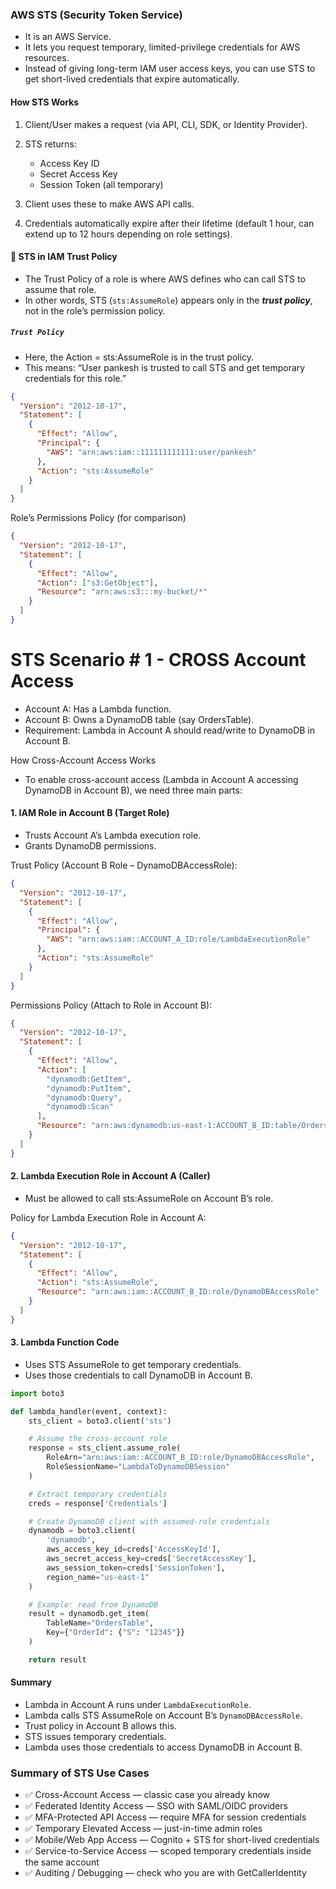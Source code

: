 ### AWS STS (Security Token Service)

- It is an AWS Service.
- It lets you request temporary, limited-privilege credentials for AWS resources.
- Instead of giving long-term IAM user access keys, you can use STS to get short-lived credentials that expire automatically.


#### How STS Works

1. Client/User makes a request (via API, CLI, SDK, or Identity Provider).
2. STS returns:
   - Access Key ID
   - Secret Access Key
   - Session Token (all temporary)

3. Client uses these to make AWS API calls.
4. Credentials automatically expire after their lifetime (default 1 hour, can extend up to 12 hours depending on role settings).


#### 📌 STS in IAM Trust Policy

- The Trust Policy of a role is where AWS defines who can call STS to assume that role.
- In other words, STS (`sts:AssumeRole`) appears only in the ***trust policy***, not in the role’s permission policy.


##### `Trust Policy`

-  Here, the Action = sts:AssumeRole is in the trust policy.
- This means: “User pankesh is trusted to call STS and get temporary credentials for this role.”

```json
{
  "Version": "2012-10-17",
  "Statement": [
    {
      "Effect": "Allow",
      "Principal": {
        "AWS": "arn:aws:iam::111111111111:user/pankesh"
      },
      "Action": "sts:AssumeRole"
    }
  ]
}
```

Role’s Permissions Policy (for comparison)

```json
{
  "Version": "2012-10-17",
  "Statement": [
    {
      "Effect": "Allow",
      "Action": ["s3:GetObject"],
      "Resource": "arn:aws:s3:::my-bucket/*"
    }
  ]
}
```


# STS Scenario # 1 - CROSS Account Access


- Account A: Has a Lambda function.
- Account B: Owns a DynamoDB table (say OrdersTable).
- Requirement: Lambda in Account A should read/write to DynamoDB in Account B.


How Cross-Account Access Works

 - To enable cross-account access (Lambda in Account A accessing DynamoDB in Account B), we need three main parts:

#### 1. IAM Role in Account B (Target Role)

- Trusts Account A’s Lambda execution role.
- Grants DynamoDB permissions.

Trust Policy (Account B Role – DynamoDBAccessRole):

```json
{
  "Version": "2012-10-17",
  "Statement": [
    {
      "Effect": "Allow",
      "Principal": {
        "AWS": "arn:aws:iam::ACCOUNT_A_ID:role/LambdaExecutionRole"
      },
      "Action": "sts:AssumeRole"
    }
  ]
}
```

Permissions Policy (Attach to Role in Account B):

```json
{
  "Version": "2012-10-17",
  "Statement": [
    {
      "Effect": "Allow",
      "Action": [
        "dynamodb:GetItem",
        "dynamodb:PutItem",
        "dynamodb:Query",
        "dynamodb:Scan"
      ],
      "Resource": "arn:aws:dynamodb:us-east-1:ACCOUNT_B_ID:table/OrdersTable"
    }
  ]
}
```

#### 2. Lambda Execution Role in Account A (Caller)

- Must be allowed to call sts:AssumeRole on Account B’s role.

Policy for Lambda Execution Role in Account A:

```json
{
  "Version": "2012-10-17",
  "Statement": [
    {
      "Effect": "Allow",
      "Action": "sts:AssumeRole",
      "Resource": "arn:aws:iam::ACCOUNT_B_ID:role/DynamoDBAccessRole"
    }
  ]
}
```

#### 3. Lambda Function Code

- Uses STS AssumeRole to get temporary credentials.
- Uses those credentials to call DynamoDB in Account B.

```python
import boto3

def lambda_handler(event, context):
    sts_client = boto3.client('sts')

    # Assume the cross-account role
    response = sts_client.assume_role(
        RoleArn="arn:aws:iam::ACCOUNT_B_ID:role/DynamoDBAccessRole",
        RoleSessionName="LambdaToDynamoDBSession"
    )

    # Extract temporary credentials
    creds = response['Credentials']

    # Create DynamoDB client with assumed-role credentials
    dynamodb = boto3.client(
        'dynamodb',
        aws_access_key_id=creds['AccessKeyId'],
        aws_secret_access_key=creds['SecretAccessKey'],
        aws_session_token=creds['SessionToken'],
        region_name="us-east-1"
    )

    # Example: read from DynamoDB
    result = dynamodb.get_item(
        TableName="OrdersTable",
        Key={"OrderId": {"S": "12345"}}
    )

    return result
```

#### Summary

- Lambda in Account A runs under `LambdaExecutionRole`.
- Lambda calls STS AssumeRole on Account B’s `DynamoDBAccessRole`.
- Trust policy in Account B allows this.
- STS issues temporary credentials.
- Lambda uses those credentials to access DynamoDB in Account B.


### Summary of STS Use Cases

 - ✅ Cross-Account Access — classic case you already know
 - ✅ Federated Identity Access — SSO with SAML/OIDC providers
 - ✅ MFA-Protected API Access — require MFA for session credentials
 - ✅ Temporary Elevated Access — just-in-time admin roles
 - ✅ Mobile/Web App Access — Cognito + STS for short-lived credentials
 - ✅ Service-to-Service Access — scoped temporary credentials inside the same account
 - ✅ Auditing / Debugging — check who you are with GetCallerIdentity